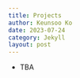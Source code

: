 ```yaml
---
title: Projects
author: Keunsoo Ko
date: 2023-07-24
category: Jekyll
layout: post
---
```


* TBA
